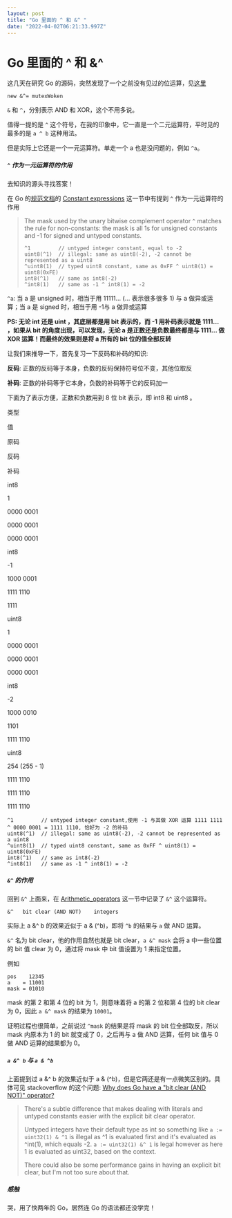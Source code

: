 ```yaml
---
layout: post
title: "Go 里面的 ^ 和 &^ "
date: "2022-04-02T06:21:33.997Z"
---
```

Go 里面的 ^ 和 &^
=============

这几天在研究 Go 的源码，突然发现了一个之前没有见过的位运算，见[这里](https://github.com/golang/go/blob/master/src/sync/mutex.go#L151)

    new &^= mutexWoken
    

`&` 和 `^`，分别表示 AND 和 XOR，这个不用多说。

值得一提的是 `^` 这个符号，在我的印象中，它一直是一个二元运算符，平时见的最多的是 `a ^ b` 这种用法。

但是实际上它还是一个一元运算符。单走一个 a 也是没问题的，例如 `^a`。

##### `^` 作为一元运算符的作用

去知识的源头寻找答案！

在 Go 的[规范文档](https://go.dev/ref/spec)的 [Constant expressions](https://go.dev/ref/spec#Constant_expressions) 这一节中有提到 `^` 作为一元运算符的作用

> The mask used by the unary bitwise complement operator `^` matches the rule for non-constants: the mask is all 1s for unsigned constants and -1 for signed and untyped constants.
> 
>     ^1         // untyped integer constant, equal to -2
>     uint8(^1)  // illegal: same as uint8(-2), -2 cannot be represented as a uint8
>     ^uint8(1)  // typed uint8 constant, same as 0xFF ^ uint8(1) = uint8(0xFE)
>     int8(^1)   // same as int8(-2)
>     ^int8(1)   // same as -1 ^ int8(1) = -2
>     

`^a`: 当 a 是 unsigned 时，相当于用 11111... (... 表示很多很多 1) 与 a 做异或运算；当 a 是 signed 时，相当于用 -1与 a 做异或运算

**PS: 无论 int 还是 uint ，其底层都是用 bit 表示的，而 -1 用补码表示就是 1111... ，如果从 bit 的角度出现，可以发现，无论 a 是正数还是负数最终都是与 1111... 做 XOR 运算！而最终的效果则是将 a 所有的 bit 位的值全部反转**

让我们来推导一下，首先复习一下反码和补码的知识:

**反码**: 正数的反码等于本身，负数的反码保持符号位不变，其他位取反

**补码**: 正数的补码等于它本身，负数的补码等于它的反码加一

下面为了表示方便，正数和负数用到 8 位 bit 表示，即 int8 和 uint8 。

类型

值

原码

反码

补码

int8

1

0000 0001

0000 0001

0000 0001

int8

\-1

1000 0001

1111 1110

1111

uint8

1

0000 0001

0000 0001

0000 0001

int8

\-2

1000 0010

1101

1111 1110

uint8

254 (255 - 1)

1111 1110

1111 1110

1111 1110

    ^1         // untyped integer constant,使用 -1 与其做 XOR 运算 1111 1111 ^ 0000 0001 = 1111 1110, 恰好为 -2 的补码
    uint8(^1)  // illegal: same as uint8(-2), -2 cannot be represented as a uint8
    ^uint8(1)  // typed uint8 constant, same as 0xFF ^ uint8(1) = uint8(0xFE)
    int8(^1)   // same as int8(-2)
    ^int8(1)   // same as -1 ^ int8(1) = -2
    

##### `&^` 的作用

回到 `&^` 上面来，在 [Arithmetic\_operators](https://go.dev/ref/spec#Arithmetic_operators) 这一节中记录了 `&^` 这个运算符。

    &^   bit clear (AND NOT)    integers
    

实际上 a &^ b 的效果近似于 a & (^b)，即将 `^b` 的结果与 `a` 做 AND 运算。

`&^` 名为 bit clear，他的作用自然也就是 bit clear，`a &^ mask` 会将 a 中一些位置的 bit 值 clear 为 0，通过将 mask 中 bit 值设置为 1 来指定位置。

例如

    pos    12345
    a    = 11001
    mask = 01010
    

mask 的第 2 和第 4 位的 bit 为 1，则意味着将 a 的第 2 位和第 4 位的 bit clear 为 0，因此 `a &^ mask` 的结果为 `10001`。

证明过程也很简单，之前说过 `^mask` 的结果是将 mask 的 bit 位全部取反，所以 mask 内原本为 1 的 bit 就变成了 0，之后再与 a 做 AND 运算，任何 bit 值与 0 做 AND 运算的结果都为 0。

##### `a &^ b` 与 `a & ^b`

上面提到过 a &^ b 的效果近似于 a & (^b)，但是它两还是有一点微笑区别的。具体可见 stackoverflow 的这个问题: [Why does Go have a "bit clear (AND NOT)" operator?](https://stackoverflow.com/questions/43782187/why-does-go-have-a-bit-clear-and-not-operator)

> There's a subtle difference that makes dealing with literals and untyped constants easier with the explicit bit clear operator.
> 
> Untyped integers have their default type as int so something like `a := uint32(1) & ^1` is illegal as ^1 is evaluated first and it's evaluated as ^int(1), which equals -2. `a := uint32(1) &^ 1` is legal however as here 1 is evaluated as uint32, based on the context.
> 
> There could also be some performance gains in having an explicit bit clear, but I'm not too sure about that.

##### 感触

哭，用了快两年的 Go，居然连 Go 的语法都还没学完！